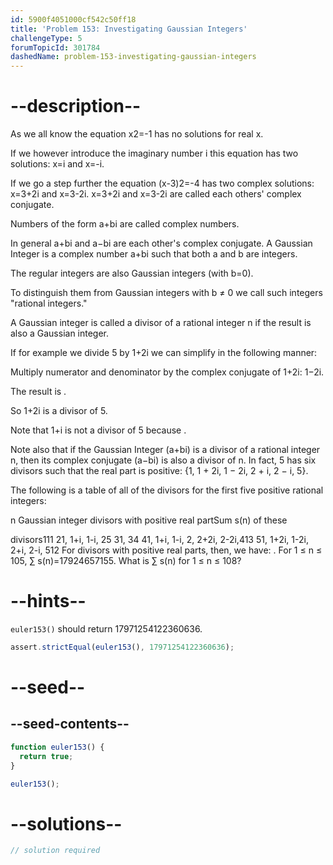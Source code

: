 ```yaml
---
id: 5900f4051000cf542c50ff18
title: 'Problem 153: Investigating Gaussian Integers'
challengeType: 5
forumTopicId: 301784
dashedName: problem-153-investigating-gaussian-integers
---
```


# --description--

As we all know the equation x2=-1 has no solutions for real x.

If we however introduce the imaginary number i this equation has two solutions: x=i and x=-i.

If we go a step further the equation (x-3)2=-4 has two complex solutions: x=3+2i and x=3-2i. x=3+2i and x=3-2i are called each others' complex conjugate.

Numbers of the form a+bi are called complex numbers.

In general a+bi and a−bi are each other's complex conjugate. A Gaussian Integer is a complex number a+bi such that both a and b are integers.

The regular integers are also Gaussian integers (with b=0).

To distinguish them from Gaussian integers with b ≠ 0 we call such integers "rational integers."

A Gaussian integer is called a divisor of a rational integer n if the result is also a Gaussian integer.

If for example we divide 5 by 1+2i we can simplify in the following manner:

Multiply numerator and denominator by the complex conjugate of 1+2i: 1−2i.

The result is .

So 1+2i is a divisor of 5.

Note that 1+i is not a divisor of 5 because .

Note also that if the Gaussian Integer (a+bi) is a divisor of a rational integer n, then its complex conjugate (a−bi) is also a divisor of n. In fact, 5 has six divisors such that the real part is positive: {1, 1 + 2i, 1 − 2i, 2 + i, 2 − i, 5}.

The following is a table of all of the divisors for the first five positive rational integers:

n Gaussian integer divisors with positive real partSum s(n) of these

divisors111 21, 1+i, 1-i, 25 31, 34 41, 1+i, 1-i, 2, 2+2i, 2-2i,413 51, 1+2i, 1-2i, 2+i, 2-i, 512 For divisors with positive real parts, then, we have: . For 1 ≤ n ≤ 105, ∑ s(n)=17924657155. What is ∑ s(n) for 1 ≤ n ≤ 108?

# --hints--

`euler153()` should return 17971254122360636.

```js
assert.strictEqual(euler153(), 17971254122360636);
```

# --seed--

## --seed-contents--

```js
function euler153() {
  return true;
}

euler153();
```

# --solutions--

```js
// solution required
```
